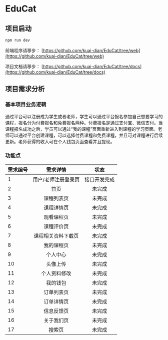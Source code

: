 # EduCat

## 项目启动

```bash
npm run dev
```

前端程序请移步：
[https://github.com/kuai-dian/EduCat/tree/web](https://github.com/kuai-dian/EduCat/tree/web)

项目文档请移步：
[https://github.com/kuai-dian/EduCat/tree/docs](https://github.com/kuai-dian/EduCat/tree/docs)


## 项目需求分析

### 基本项目业务逻辑

通过平台可以注册成为学生或者老师，学生可以通过平台报名参加自己想要学习的课程，报名分为付费报名和免费报名两种。付费报名是通过支付宝、微信支付。当课程报名成功之后，学员可以通过“我的课程”页面重新进入到课程的学习页面。老师可以通过平台创建课程，可以选择付费课程和免费课程，并且可对课程进行后续更新。老师获得的收入可在个人钱包页面查看并且提现。

### 功能点


| 需求编号          | 需求详情           |状态           |
| ------------- |:-------------:|:-------------:|
|1|用户/老师注册登录页|接口开发完成|
|2|首页|未完成|
|3|课程列表页|未完成|
|4|课程详情页|未完成|
|5|观看课程页|未完成|
|6|课程评价页|未完成|
|7|课程相关资料下载页|未完成|
|8|我的课程页|未完成|
|9|个人中心|未完成|
|10|头像上传|未完成|
|11|个人资料修改|未完成|
|12|我的钱包|未完成|
|13|订单列表页|未完成|
|14|订单详情页|未完成|
|15|信息反馈页|未完成|
|16|关于我们页|未完成|
|17|搜索页|未完成|
